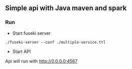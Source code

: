 ## Simple api with Java maven and spark

### Run

- Start fuseki server

```shell
./fuseki-server --conf ./multiple-service.ttl
```

- Start API

Api will run with http://0.0.0.0:4567
